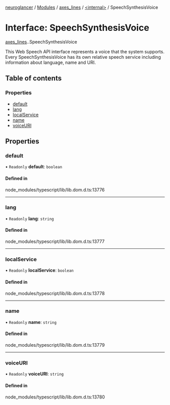 [neuroglancer](../README.md) / [Modules](../modules.md) / [axes\_lines](../modules/axes_lines.md) / [<internal\>](../modules/axes_lines._internal_.md) / SpeechSynthesisVoice

# Interface: SpeechSynthesisVoice

[axes_lines](../modules/axes_lines.md).[<internal>](../modules/axes_lines._internal_.md).SpeechSynthesisVoice

This Web Speech API interface represents a voice that the system supports. Every SpeechSynthesisVoice has its own relative speech service including information about language, name and URI.

## Table of contents

### Properties

- [default](axes_lines._internal_.SpeechSynthesisVoice.md#default)
- [lang](axes_lines._internal_.SpeechSynthesisVoice.md#lang)
- [localService](axes_lines._internal_.SpeechSynthesisVoice.md#localservice)
- [name](axes_lines._internal_.SpeechSynthesisVoice.md#name)
- [voiceURI](axes_lines._internal_.SpeechSynthesisVoice.md#voiceuri)

## Properties

### default

• `Readonly` **default**: `boolean`

#### Defined in

node_modules/typescript/lib/lib.dom.d.ts:13776

___

### lang

• `Readonly` **lang**: `string`

#### Defined in

node_modules/typescript/lib/lib.dom.d.ts:13777

___

### localService

• `Readonly` **localService**: `boolean`

#### Defined in

node_modules/typescript/lib/lib.dom.d.ts:13778

___

### name

• `Readonly` **name**: `string`

#### Defined in

node_modules/typescript/lib/lib.dom.d.ts:13779

___

### voiceURI

• `Readonly` **voiceURI**: `string`

#### Defined in

node_modules/typescript/lib/lib.dom.d.ts:13780
